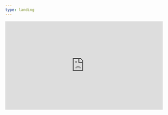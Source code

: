 ```yaml
---
type: landing
---
```

<style>
.resume {
  width:100%;
  padding-bottom:56.25%;
  position:relative;
}

.resume-frame {
  position: absolute;
  top: 0px;
  left:0px;
  width:100%;
  height:100%;
  border: none;
  overflow: hidden;
}

.col-12 {
	flex: 0 0 100% !important;
	max-width: 100% !important;
}
</style>
<div class="resume">
    <iframe class="resume-frame" src="https://lewis.engineer/uploads/resume.pdf"></iframe>
</div>